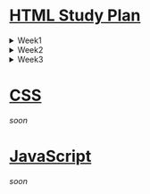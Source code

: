 # [HTML Study Plan](https://elzero.org/study/html-2021-study-plan/)

<details>
  <summary>Week1</summary>

  **Watch**

  - [x] Lessons 1 to 5
  - [x] Lessons 6 to 10
  - [x] Lessons 11 to 14

  **Assignments**

  - [x] [For lessons 1 to 5](./html/Week1/assignments.md#lessons-1-to-5)
  - [x] [For lessons 6 to 10](./html/Week1/assignments.md#lessons-6-to-10)
  - [x] [For lessons 11 to 14](./html/Week1/assignments.md#lessons-11-to-14)

  [**Keywords**](./html/Week1/Keywords.md)

</details>

<details>
  <summary>Week2</summary>

  **Watch**

  - [x] Lessons 15 to 18
  - [x] Lessons 19 to 23
  - [x] Lessons 24 to 27

  **Assignments**

  - [x] [For lessons 15 to 18](./html/Week2/assignments.md#lessons-15-to-18)
  - [x] [For lessons 19 to 23](./html/Week2/assignments.md#lessons-19-to-23)
  - [x] [For lessons 24 to 27](./html/Week2/assignments.md#lessons-24-to-27)

  [**Keywords**](./html/Week2/Keywords.md)

</details>

<details>
  <summary>Week3</summary>

  **Watch**

  - [x] Lessons 28 to 30
  - [x] Lessons 31 to 34
  - [ ] Lessons 35 to 37

  **Assignments**

  - [x] [For lessons 28 to 30](./html/Week3/assignments.md#lessons-28-to-30)
  - [ ] [For lessons 31 to 34](./html/Week3/assignments.md#lessons-31-to-34)
  - [ ] [For lessons 35 to 37](./html/Week3/assignments.md#lessons-35-to-37)

  [**Keywords**](./html/Week3/Keywords.md)

</details>

# [CSS](https://elzero.org/study/css-2021-study-plan/)

*soon*

# [JavaScript](https://elzero.org/study/javascript-bootcamp-2021-study-plan/)

*soon*